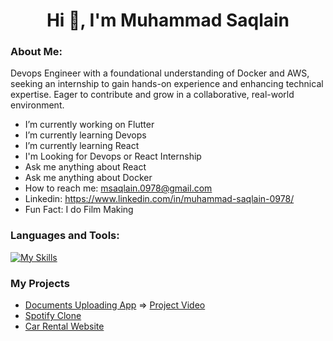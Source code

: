  <h1 align="center">Hi 👋, I'm Muhammad Saqlain</h1>
 

### About Me:
Devops Engineer with a foundational understanding of Docker and AWS, seeking an internship to gain
hands-on experience and enhancing technical expertise. Eager to contribute and grow in a collaborative, real-world
environment.


-  I’m currently working on Flutter
-  I’m currently learning Devops
-  I’m currently learning React
-  I'm Looking for Devops or React Internship
-  Ask me anything about React
-  Ask me anything about Docker
-  How to reach me: msaqlain.0978@gmail.com
-  Linkedin: https://www.linkedin.com/in/muhammad-saqlain-0978/
-  Fun Fact: I do Film Making
  
<!--### Connect with me:
<div id="badges">
  <a href="https://github.com/axiftaj">
    <img src="https://img.shields.io/badge/Github-white?style=for-the-badge&logo=Github&logoColor=black" alt="Github Badge"/>
  </a>
  <a href="https://www.youtube.com/channel/UCzvRaprYPhvAplMK36Gu0kw">
    <img src="https://img.shields.io/badge/YouTube-red?style=for-the-badge&logo=youtube&logoColor=white" alt="Youtube Badge"/>
  </a>
   <a href="https://www.instagram.com/axif_taj">
    <img src="https://img.shields.io/badge/Instagram-purple?style=for-the-badge&logo=instagram&logoColor=white" alt="Instagram Badge"/>
  </a>
   <a href="https://fb.com/aaxiftaj">
    <img src="https://img.shields.io/badge/Facebook-blue?style=for-the-badge&logo=facebook&logoColor=white" alt="Facebook Badge"/>
  </a>
   <a href="https://twitter.com/axiftaj">
    <img src="https://img.shields.io/badge/Twitter-blue?style=for-the-badge&logo=twitter&logoColor=white" alt="Twitter Badge"/>
  </a>
</div>
-->

### Languages and Tools:
[![My Skills](https://skillicons.dev/icons?i=flutter,dart,firebase,github,git,linux,cpp,html,css,js,mysql,ae&perline=4)](https://skillicons.dev)

<!--![Asif Taj's GitHub stats](https://github-readme-stats.vercel.app/api?username=MuhammadSaqlain0978&show_icons=true&theme=dark)

![Top Langs](https://github-readme-stats.vercel.app/api/top-langs/?username=MuhammadSaqlain0978&theme=dark)
-->

<!--<br>
⭐️ From [Muhammad Saqlain](https://github.com/MuhammadSaqlain0978)
-->

### My Projects
- [Documents Uploading App](https://github.com/MuhammadSaqlain0978/Documents-Uploading-App/tree/master) =>    [Project Video](https://vimeo.com/984356756)
- [Spotify Clone](https://github.com/MuhammadSaqlain0978/Spotify-Clone)
- [Car Rental Website](https://github.com/MuhammadSaqlain0978/Car_Rental_Website)   
  

